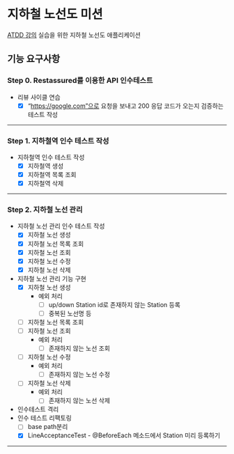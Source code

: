 # 지하철 노선도 미션
[ATDD 강의](https://edu.nextstep.camp/c/R89PYi5H) 실습을 위한 지하철 노선도 애플리케이션


## 기능 요구사항
### Step 0. Restassured를 이용한 API 인수테스트

- 리뷰 사이클 연습
    - [x]  “https://google.com”으로 요청을 보내고 200 응답 코드가 오는지 검증하는 테스트 작성

---

### Step 1. 지하철역 인수 테스트 작성

- 지하철역 인수 테스트 작성
    - [x]  지하철역 생성
    - [x]  지하철역 목록 조회
    - [x]  지하철역 삭제

---

### Step 2. 지하철 노선 관리

- 지하철 노선 관리 인수 테스트 작성
    - [x]  지하철 노선 생성
    - [x]  지하철 노선 목록 조회
    - [x]  지하철 노선 조회
    - [x]  지하철 노선 수정
    - [x]  지하철 노선 삭제
- 지하철 노선 관리 기능 구현
    - [x]  지하철 노선 생성
        - 예외 처리
            - [ ]  up/down Station id로 존재하지 않는 Station 등록
            - [ ]  중복된 노선명 등
    - [ ]  지하철 노선 목록 조회
    - [ ]  지하철 노선 조회
        - 예외 처리
            - [ ]  존재하지 않는 노선 조회
    - [ ]  지하철 노선 수정
        - 예외 처리
            - [ ]  존재하지 않는 노선 수정
    - [ ]  지하철 노선 삭제
        - 예외 처리
            - [ ]  존재하지 않는 노선 삭제
- 인수테스트 격리
- 인수 테스트 리팩토링
    - [ ]  base path분리
    - [x]  LineAcceptanceTest - @BeforeEach 메소드에서 Station 미리 등록하기

---
